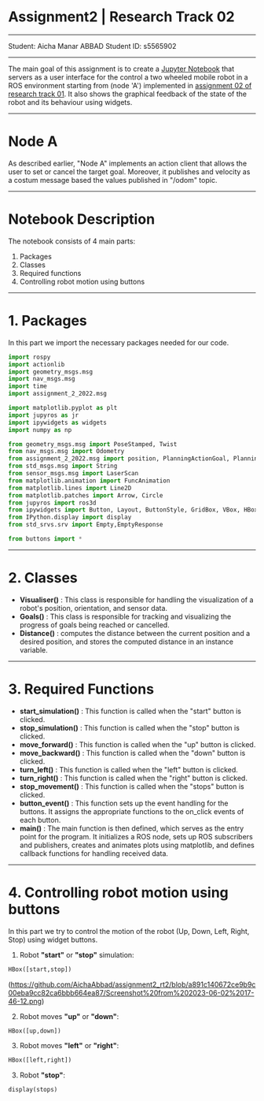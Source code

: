 # Assignment2 | Research Track 02
---------------------------

Student: Aicha Manar ABBAD
Student ID: s5565902

---------------------------

The main goal of this assignment is to create a [Jupyter Notebook](https://github.com/AichaAbbad/assignment2_rt2/blob/fe2a387a12dd0a3801b56e4dda4704cdfcec83ba/src/assignment_2_2022/src/assignment_2_2022/Notebook/node_a.ipynb) that servers as a user interface for the control
a two wheeled mobile robot in a ROS environment starting from (node 'A') implemented in [assignment 02 of research track 01](https://github.com/AichaAbbad/assignment_2_2022.git).
It also shows the graphical feedback of the state of the robot and its behaviour using widgets.

---------------------------

# Node A
As described earlier, "Node A" implements an action client that allows the user to set or cancel the target goal. Moreover, it publishes and velocity as a costum message based the values published in "/odom" topic.

---------------------------

# Notebook Description
The notebook consists of 4 main parts:
1. Packages
2. Classes
3. Required functions
4. Controlling robot motion using buttons

---------------------------

# 1. Packages
In this part we import the necessary packages needed for our code.
```Python
import rospy
import actionlib
import geometry_msgs.msg
import nav_msgs.msg
import time
import assignment_2_2022.msg

import matplotlib.pyplot as plt
import jupyros as jr
import ipywidgets as widgets
import numpy as np

from geometry_msgs.msg import PoseStamped, Twist
from nav_msgs.msg import Odometry
from assignment_2_2022.msg import position, PlanningActionGoal, PlanningActionResult
from std_msgs.msg import String
from sensor_msgs.msg import LaserScan
from matplotlib.animation import FuncAnimation
from matplotlib.lines import Line2D
from matplotlib.patches import Arrow, Circle
from jupyros import ros3d
from ipywidgets import Button, Layout, ButtonStyle, GridBox, VBox, HBox, widgets
from IPython.display import display
from std_srvs.srv import Empty,EmptyResponse

from buttons import *
```
---------------------------

# 2. Classes
* __Visualiser()__ : This class is responsible for handling the visualization of a robot's position, orientation, and sensor data.
* __Goals()__ : This class is responsible for tracking and visualizing the progress of goals being reached or cancelled.
* __Distance()__ : computes the distance between the current position and a desired position, and stores the computed distance in an instance variable.

---------------------------

# 3. Required Functions
* __start_simulation()__ : This function is called when the "start" button is clicked.
* __stop_simulation()__ : This function is called when the "stop" button is clicked.
* __move_forward()__ : This function is called when the "up" button is clicked. 
* __move_backward()__ : This function is called when the "down" button is clicked.
* __turn_left()__ : This function is called when the "left" button is clicked.
* __turn_right()__ : This function is called when the "right" button is clicked.
* __stop_movement()__ : This function is called when the "stops" button is clicked. 
* __button_event()__ : This function sets up the event handling for the buttons. It assigns the appropriate functions to the on_click events of each button.
* __main()__ : The main function is then defined, which serves as the entry point for the program. It initializes a ROS node, sets up ROS subscribers and publishers, creates and animates plots using matplotlib, and defines callback functions for handling received data.

---------------------------

# 4. Controlling robot motion using buttons

In this part we try to control the motion of the robot (Up, Down, Left, Right, Stop) using widget buttons.

1. Robot __"start"__ or __"stop"__ simulation:
```Python
HBox([start,stop])
```

(https://github.com/AichaAbbad/assignment2_rt2/blob/a891c140672ce9b9c00eba9cc82ca6bbb664ea87/Screenshot%20from%202023-06-02%2017-46-12.png)


2. Robot moves __"up"__ or __"down"__:
```Python
HBox([up,down])
```

3. Robot moves __"left"__ or __"right"__:
```Python
HBox([left,right])
```

3. Robot __"stop"__:
```Python
display(stops)
```

